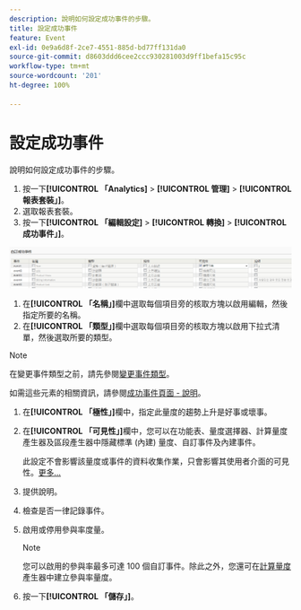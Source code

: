 ```yaml
---
description: 說明如何設定成功事件的步驟。
title: 設定成功事件
feature: Event
exl-id: 0e9a6d8f-2ce7-4551-885d-bd77ff131da0
source-git-commit: d8603ddd6cee2ccc930281003d9ff1befa15c95c
workflow-type: tm+mt
source-wordcount: '201'
ht-degree: 100%

---
```


# 設定成功事件

說明如何設定成功事件的步驟。

1. 按一下&#x200B;**[!UICONTROL 「Analytics]** > **[!UICONTROL 管理]** > **[!UICONTROL 報表套裝」]**。
1. 選取報表套裝。
1.  按一下&#x200B;**[!UICONTROL 「編輯設定]** > **[!UICONTROL 轉換]** > **[!UICONTROL 成功事件」]**。

   ![步驟結果](assets/success_event_page.png)

1.  在&#x200B;**[!UICONTROL 「名稱」]**&#x200B;欄中選取每個項目旁的核取方塊以啟用編輯，然後指定所要的名稱。
1.  在&#x200B;**[!UICONTROL 「類型」]**&#x200B;欄中選取每個項目旁的核取方塊以啟用下拉式清單，然後選取所要的類型。

   >[!NOTE]
   >
   >在變更事件類型之前，請先參閱[變更事件類型](/help/admin/admin/c-success-events/event-type.md)。

   如需這些元素的相關資訊，請參閱[成功事件頁面 - 說明](/help/admin/admin/c-success-events/success-event.md)。

1. 在&#x200B;**[!UICONTROL 「極性」]**&#x200B;欄中，指定此量度的趨勢上升是好事或壞事。
1. 在&#x200B;**[!UICONTROL 「可見性」]**&#x200B;欄中，您可以在功能表、量度選擇器、計算量度產生器及區段產生器中隱藏標準 (內建) 量度、自訂事件及內建事件。

   此設定不會影響該量度或事件的資料收集作業，只會影響其使用者介面的可見性。[更多...](/help/admin/admin/metric-visibility.md)
1. 提供說明。
1. 檢查是否一律記錄事件。
1. 啟用或停用參與率度量。

   >[!NOTE]
   >
   >您可以啟用的參與率最多可達 100 個自訂事件。除此之外，您還可在[計算量度](/help/components/c-calcmetrics/c-workflow/cm-workflow/c-build-metrics/participation-metric.md)產生器中建立參與率量度。

1. 按一下&#x200B;**[!UICONTROL 「儲存」]**。
